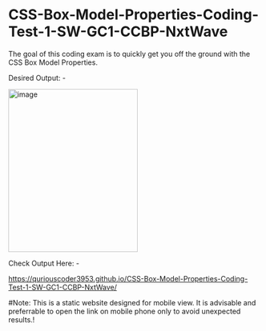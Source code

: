 # CSS-Box-Model-Properties-Coding-Test-1-SW-GC1-CCBP-NxtWave

The goal of this coding exam is to quickly get you off the ground with the CSS Box Model Properties.


Desired Output: -



<img width="258" height="326" alt="image" src="https://github.com/user-attachments/assets/a3666eda-df5b-47d7-8689-98015d57e66a" />




Check Output Here: -

https://quriouscoder3953.github.io/CSS-Box-Model-Properties-Coding-Test-1-SW-GC1-CCBP-NxtWave/


#Note: This is a static website designed for mobile view. It is advisable and preferrable to open the link on mobile phone only to avoid unexpected results.!
